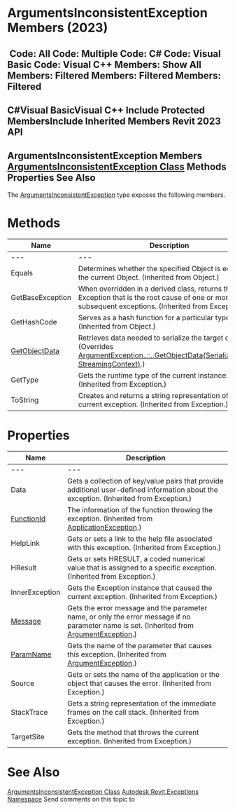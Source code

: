 # ArgumentsInconsistentException Members (2023)

﻿
 Code: All Code: Multiple Code: C# Code: Visual Basic Code: Visual C++  Members: Show All Members: Filtered Members: Filtered Members: Filtered   
---  
C#Visual BasicVisual C++
Include Protected MembersInclude Inherited Members
Revit 2023 API  
---  
ArgumentsInconsistentException Members  
[ArgumentsInconsistentException Class](05972c68-fa6d-3a83-d720-ad84fbc4780f.md "ArgumentsInconsistentException Class") Methods Properties See Also  
---  
The [ArgumentsInconsistentException](05972c68-fa6d-3a83-d720-ad84fbc4780f.md "ArgumentsInconsistentException Class") type exposes the following members.
# Methods
| Name | Description |
| --- | --- |
| --- | --- | --- |
| Equals | Determines whether the specified Object is equal to the current Object. (Inherited from Object.) |
| GetBaseException | When overridden in a derived class, returns the Exception that is the root cause of one or more subsequent exceptions. (Inherited from Exception.) |
| GetHashCode | Serves as a hash function for a particular type.  (Inherited from Object.) |
| [GetObjectData](c66be92c-0e07-6f0f-c20f-e196ed2879b1.md "GetObjectData Method") | Retrieves data needed to serialize the target object. (Overrides [ArgumentException..::..GetObjectData(SerializationInfo, StreamingContext)](ffd259c2-53ec-f232-02e1-135ba0a6ccfd.md "GetObjectData Method").) |
| GetType | Gets the runtime type of the current instance. (Inherited from Exception.) |
| ToString | Creates and returns a string representation of the current exception. (Inherited from Exception.) |

# Properties
| Name | Description |
| --- | --- |
| --- | --- | --- |
| Data | Gets a collection of key/value pairs that provide additional user-defined information about the exception. (Inherited from Exception.) |
| [FunctionId](84bd650f-9f87-dccb-4dd4-b23ca890b8b9.md "FunctionId Property") | The information of the function throwing the exception. (Inherited from [ApplicationException](05012a96-16ea-ace7-6115-b45406dacead.md "ApplicationException Class").) |
| HelpLink | Gets or sets a link to the help file associated with this exception. (Inherited from Exception.) |
| HResult | Gets or sets HRESULT, a coded numerical value that is assigned to a specific exception. (Inherited from Exception.) |
| InnerException | Gets the Exception instance that caused the current exception. (Inherited from Exception.) |
| [Message](c2498b95-ccc5-95cc-d5c2-7e732615e940.md "Message Property") | Gets the error message and the parameter name, or only the error message if no parameter name is set. (Inherited from [ArgumentException](2e6e4206-97a8-dd4b-df5d-4269f4bb6088.md "ArgumentException Class").) |
| [ParamName](cf17c2e6-aa4a-3d6a-6fd2-fad6395336df.md "ParamName Property") | Gets the name of the parameter that causes this exception. (Inherited from [ArgumentException](2e6e4206-97a8-dd4b-df5d-4269f4bb6088.md "ArgumentException Class").) |
| Source | Gets or sets the name of the application or the object that causes the error. (Inherited from Exception.) |
| StackTrace | Gets a string representation of the immediate frames on the call stack. (Inherited from Exception.) |
| TargetSite | Gets the method that throws the current exception. (Inherited from Exception.) |

# See Also
[ArgumentsInconsistentException Class](05972c68-fa6d-3a83-d720-ad84fbc4780f.md "ArgumentsInconsistentException Class")
[Autodesk.Revit.Exceptions Namespace](e3bbc463-dccb-6964-e8ef-697c9ed07a27.md "Autodesk.Revit.Exceptions Namespace")
Send comments on this topic to 